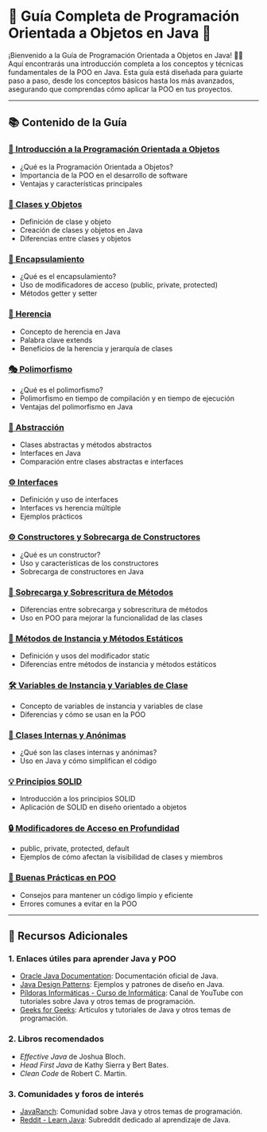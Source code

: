 # 🚀 Guía Completa de Programación Orientada a Objetos en Java 🚀

¡Bienvenido a la Guía de Programación Orientada a Objetos en Java! 🧑‍💻 Aquí encontrarás una introducción completa a los conceptos y técnicas fundamentales de la POO en Java. Esta guía está diseñada para guiarte paso a paso, desde los conceptos básicos hasta los más avanzados, asegurando que comprendas cómo aplicar la POO en tus proyectos.

---

## 📚 Contenido de la Guía

### [🏁 Introducción a la Programación Orientada a Objetos](Módulo-01-Introducción-POO/README.md)
- ¿Qué es la Programación Orientada a Objetos?
- Importancia de la POO en el desarrollo de software
- Ventajas y características principales

### [🧩 Clases y Objetos](Módulo-02-Clases-y-Objetos/README.md)
- Definición de clase y objeto
- Creación de clases y objetos en Java
- Diferencias entre clases y objetos

### [🔐 Encapsulamiento](Módulo-03-Encapsulamiento/README.md)
- ¿Qué es el encapsulamiento?
- Uso de modificadores de acceso (public, private, protected)
- Métodos getter y setter

### [🧬 Herencia](Módulo-04-Herencia/README.md)
- Concepto de herencia en Java
- Palabra clave extends
- Beneficios de la herencia y jerarquía de clases

### [🎭 Polimorfismo](Módulo-05-Polimorfismo/README.md)
- ¿Qué es el polimorfismo?
- Polimorfismo en tiempo de compilación y en tiempo de ejecución
- Ventajas del polimorfismo en Java

### [🎨 Abstracción](Módulo-06-Abstracción/README.md)
- Clases abstractas y métodos abstractos
- Interfaces en Java
- Comparación entre clases abstractas e interfaces

### [⚙️ Interfaces](Módulo-06-Interfaces/README.md)
- Definición y uso de interfaces
- Interfaces vs herencia múltiple
- Ejemplos prácticos

### [⚙️ Constructores y Sobrecarga de Constructores](Módulo-07-Constructores-y-Sobrecarga-de-Constructores/README.md)
- ¿Qué es un constructor?
- Uso y características de los constructores
- Sobrecarga de constructores en Java

### [🔄 Sobrecarga y Sobrescritura de Métodos](Módulo-08-Sobrecarga-y-Sobrescritura-de-Métodos/README.md)
- Diferencias entre sobrecarga y sobrescritura de métodos
- Uso en POO para mejorar la funcionalidad de las clases

### [📝 Métodos de Instancia y Métodos Estáticos](Módulo-09-Métodos-de-Instancia-y-Métodos-Estáticos/README.md)
- Definición y usos del modificador static
- Diferencias entre métodos de instancia y métodos estáticos

### [🛠️ Variables de Instancia y Variables de Clase](Módulo-10-Variables-de-Instancia-y-Variables-de-Clase/README.md)
- Concepto de variables de instancia y variables de clase
- Diferencias y cómo se usan en la POO

### [📐 Clases Internas y Anónimas](Módulo-12-Clases-Internas-y-Anónimas/README.md)
- ¿Qué son las clases internas y anónimas?
- Uso en Java y cómo simplifican el código

### [💡 Principios SOLID](Módulo-13-Principios-SOLID/README.md)
- Introducción a los principios SOLID
- Aplicación de SOLID en diseño orientado a objetos

### [🔒 Modificadores de Acceso en Profundidad](Módulo-14-Modificadores-de-Acceso/README.md)
- public, private, protected, default
- Ejemplos de cómo afectan la visibilidad de clases y miembros

### [📏 Buenas Prácticas en POO](Módulo-15-Buenas-Prácticas-en-POO/README.md)
- Consejos para mantener un código limpio y eficiente
- Errores comunes a evitar en la POO

---

## 📘 Recursos Adicionales

### 1. Enlaces útiles para aprender Java y POO
- [Oracle Java Documentation](https://docs.oracle.com/en/java/): Documentación oficial de Java.
- [Java Design Patterns](https://java-design-patterns.com/): Ejemplos y patrones de diseño en Java.
- [Píldoras Informáticas - Curso de Informática](https://www.youtube.com/user/pildorasinformaticas): Canal de YouTube con tutoriales sobre Java y otros temas de programación.
- [Geeks for Geeks](https://www.geeksforgeeks.org/): Artículos y tutoriales de Java y otros temas de programación.

### 2. Libros recomendados
- *Effective Java* de Joshua Bloch.
- *Head First Java* de Kathy Sierra y Bert Bates.
- *Clean Code* de Robert C. Martin.

### 3. Comunidades y foros de interés
- [JavaRanch](https://coderanch.com/): Comunidad sobre Java y otros temas de programación.
- [Reddit - Learn Java](https://www.reddit.com/r/learnjava/): Subreddit dedicado al aprendizaje de Java.
